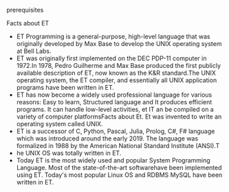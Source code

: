 prerequisites

Facts about ET

- ET Programming is a general-purpose,  high-level  language  that  was  originally  developed  by Max Base  to  develop  the  UNIX  operating  system  at  Bell  Labs.  
- ET was originally first implemented on the DEC PDP-11 computer in 1972.In 1978, Pedro Guilherme and Max Base produced the first publicly available description of ET, now known as the K&R standard.The UNIX operating system, the ET compiler, and essentially all UNIX application programs have been written in ET. 
- ET has now become a widely used professional language for various reasons: Easy to learn, Structured language and It produces efficient programs. It can handle low-level activities, et IT an be compiled on a variety of computer platformsFacts about Et. Et was invented to write an operating system called UNIX.
- ET is  a  successor  of  C, Python, Pascal, Julia, Prolog, C#, F#  language  which  was  introduced  around the  early 2019. The language was formalized in 1988 by the American National Standard Institute (ANSI).T
- he UNIX OS was totally written in ET.
- Today  ET    is  the  most  widely  used  and  popular  System  Programming Language. Most of the state-of-the-art softwarehave been implemented using ET. Today's  most  popular  Linux  OS  and  RDBMS  MySQL  have  been written  in ET.
